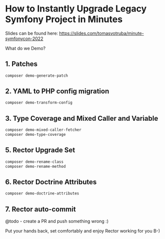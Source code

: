 # How to Instantly Upgrade Legacy Symfony Project in Minutes

Slides can be found here: https://slides.com/tomasvotruba/minute-symfonycon-2022

What do we Demo?

## 1. Patches

```bash
composer demo-generate-patch
```

## 2. YAML to PHP config migration

```bash
composer demo-transform-config
```

## 3. Type Coverage and Mixed Caller and Variable

```bash
composer demo-mixed-caller-fetcher
composer demo-type-coverage
```

## 5. Rector Upgrade Set

```bash
composer demo-rename-class
composer demo-rename-method
```

## 6. Rector Doctrine Attributes

```bash
composer demo-doctrine-attributes
```

## 7. Rector auto-commit

@todo - create a PR and push something wrong :)

Put your hands back, set comfortably and enjoy Rector working for you B-)
